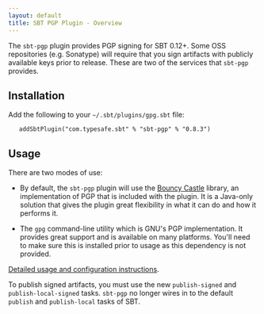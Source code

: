 ```yaml
---
layout: default
title: SBT PGP Plugin - Overview
---
```


The `sbt-pgp` plugin provides PGP signing for SBT 0.12+.  Some OSS repositories (e.g. Sonatype) will require that you sign artifacts with publicly available keys prior to release.  These are two of the services that `sbt-pgp` provides.

## Installation ##

Add the following to your `~/.sbt/plugins/gpg.sbt` file:
   
```
   addSbtPlugin("com.typesafe.sbt" % "sbt-pgp" % "0.8.3")
```

## Usage

There are two modes of use:

* By default, the `sbt-pgp` plugin will use the [Bouncy Castle](http://www.bouncycastle.org/) library, an implementation of PGP that is included with the plugin.  It is a Java-only solution that gives the plugin great flexibility in what it can do and how it performs it.

* The `gpg` command-line utility which is GNU's PGP implementation.  It provides great support and is available on many platforms.  You'll need to make sure this is installed prior to usage as this dependency is not provided.

[Detailed usage and configuration instructions](usage.html).

To publish signed artifacts, you must use the new `publish-signed` and `publish-local-signed` tasks.  `sbt-pgp` no longer wires in to the default `publish` and `publish-local` tasks of SBT.
